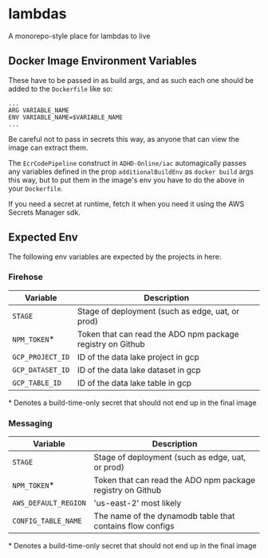 # lambdas

A monorepo-style place for lambdas to live

## Docker Image Environment Variables

These have to be passed in as build args, and as such each one should be added
to the `Dockerfile` like so:

```
...
ARG VARIABLE_NAME
ENV VARIABLE_NAME=$VARIABLE_NAME
...
```

Be careful not to pass in secrets this way, as anyone that can view the image
can extract them.

The `EcrCodePipeline` construct in `ADHD-Online/iac` automagically passes
any variables defined in the prop `additionalBuildEnv` as `docker build` args
this way, but to put them in the image's env you have to do the above in your
`Dockerfile`.

If you need a secret at runtime, fetch it when you need it using the AWS
Secrets Manager sdk.

## Expected Env

The following env variables are expected by the projects in here:

### Firehose

| Variable         | Description
| ---------------- | -----------
| `STAGE`          | Stage of deployment (such as edge, uat, or prod)
| `NPM_TOKEN`\*    | Token that can read the ADO npm package registry on Github
| `GCP_PROJECT_ID` | ID of the data lake project in gcp
| `GCP_DATASET_ID` | ID of the data lake dataset in gcp
| `GCP_TABLE_ID`   | ID of the data lake table in gcp

\* Denotes a build-time-only secret that should not end up in the final image

### Messaging

| Variable             | Description
| -------------------  | -----------
| `STAGE`              | Stage of deployment (such as edge, uat, or prod)
| `NPM_TOKEN`\*        | Token that can read the ADO npm package registry on Github
| `AWS_DEFAULT_REGION` | 'us-east-2' most likely
| `CONFIG_TABLE_NAME`  | The name of the dynamodb table that contains flow configs

\* Denotes a build-time-only secret that should not end up in the final image

